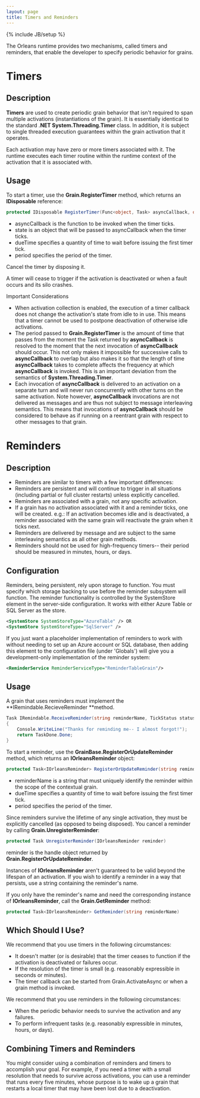 ```yaml
---
layout: page
title: Timers and Reminders
---
```

{% include JB/setup %}

The Orleans runtime provides two mechanisms, called timers and reminders, that enable the developer to specify periodic behavior for grains.

# Timers

## Description
**Timers** are used to create periodic grain behavior that isn't required to span multiple activations (instantiations of the grain). It is essentially identical to the standard .**NET System.Threading.Timer** class. In addition, it is subject to single threaded execution guarantees within the grain activation that it operates. 

 Each activation may have zero or more timers associated with it. The runtime executes each timer routine within the runtime context of the activation that it is associated with.

## Usage
To start a timer, use the **Grain.RegisterTimer** method, which returns an  **IDisposable** reference:

``` csharp
protected IDisposable RegisterTimer(Func<object, Task> asyncCallback, object state, TimeSpan dueTime, TimeSpan period)
```    

* asyncCallback is the function to be invoked when the timer ticks. 
* state is an object that will be passed to asyncCallback when the timer ticks. 
* dueTime specifies a quantity of time to wait before issuing the first timer tick. 
* period specifies the period of the timer. 

 Cancel the timer by disposing it.

 A timer will cease to trigger if the activation is deactivated or when a fault occurs and its silo crashes.

 Important Considerations

* When activation collection is enabled, the execution of a timer callback does not change the activation's state from idle to in use. This means that a timer cannot be used to postpone deactivation of otherwise idle activations. 
* The period passed to **Grain.RegisterTimer** is the amount of time that passes from the moment the Task returned by **asyncCallback** is resolved to the moment that the next invocation of **asyncCallback** should occur. This not only makes it impossible for successive calls to **asyncCallback** to overlap but also makes it so that the length of time **asyncCallback** takes to complete affects the frequency at which **asyncCallback** is invoked. This is an important deviation from the semantics of **System.Threading.Timer**. 
* Each invocation of **asyncCallback** is delivered to an activation on a separate turn and will never run concurrently with other turns on the same activation. Note however, **asyncCallback** invocations are not delivered as messages and are thus not subject to message interleaving semantics. This means that invocations of **asyncCallback** should be considered to behave as if running on a reentrant grain with respect to other messages to that grain.

# Reminders

## Description
* Reminders are similar to timers with a few important differences:
* Reminders are persistent and will continue to trigger in all situations (including partial or full cluster restarts) unless explicitly cancelled. 
* Reminders are associated with a grain, not any specific activation. 
* If a grain has no activation associated with it and a reminder ticks, one will be created. e.g.: If an activation becomes idle and is deactivated, a reminder associated with the same grain will reactivate the grain when it ticks next. 
* Reminders are delivered by message and are subject to the same interleaving semantics as all other grain methods. 
* Reminders should not be used for high-frequency timers-- their period should be measured in minutes, hours, or days.

## Configuration
Reminders, being persistent, rely upon storage to function. You must specify which storage backing to use before the reminder subsystem will function. The reminder functionality is controlled by the SystemStore element in the server-side configuration. It works with either Azure Table or SQL Server as the store.

``` xml
<SystemStore SystemStoreType="AzureTable" /> OR 
<SystemStore SystemStoreType="SqlServer" />
```

 If you just want a placeholder implementation of reminders to work with without needing to set up an Azure account or SQL database, then adding this element to the configuration file (under 'Globals') will give you a development-only implementation of the reminder system:

``` xml
<ReminderService ReminderServiceType="ReminderTableGrain"/>
```

## Usage
A grain that uses reminders must implement the **IRemindable.RecieveReminder **method.

``` csharp
Task IRemindable.ReceiveReminder(string reminderName, TickStatus status)
{
    Console.WriteLine("Thanks for reminding me-- I almost forgot!");
    return TaskDone.Done;
}
```

 To start a reminder, use the **GrainBase.RegisterOrUpdateReminder** method, which returns an **IOrleansReminder** object:

``` csharp
protected Task<IOrleansReminder> RegisterOrUpdateReminder(string reminderName, TimeSpan dueTime, TimeSpan period)
```

* reminderName is a string that must uniquely identify the reminder within the scope of the contextual grain. 
* dueTime specifies a quantity of time to wait before issuing the first timer tick. 
* period specifies the period of the timer. 

Since reminders survive the lifetime of any single activation, they must be explicitly cancelled (as opposed to being disposed). You cancel a reminder by calling **Grain.UnregisterReminder**:

``` csharp
protected Task UnregisterReminder(IOrleansReminder reminder)
```

reminder is the handle object returned by **Grain.RegisterOrUpdateReminder**.

 Instances of **IOrleansReminder** aren't guaranteed to be valid beyond the lifespan of an activation. If you wish to identify a reminder in a way that persists, use a string containing the reminder's name.

 If you only have the reminder's name and need the corresponding instance of  **IOrleansReminder**, call the **Grain.GetReminder** method:

``` csharp
protected Task<IOrleansReminder> GetReminder(string reminderName)
```

## Which Should I Use?
We recommend that you use timers in the following circumstances: 

* It doesn't matter (or is desirable) that the timer ceases to function if the activation is deactivated or failures occur.
* If the resolution of the timer is small (e.g. reasonably expressible in seconds or minutes). 
* The timer callback can be started from Grain.ActivateAsync or when a grain method is invoked.

We recommend that you use reminders in the following circumstances: 

* When the periodic behavior needs to survive the activation and any failures. 
* To perform infrequent tasks (e.g. reasonably expressible in minutes, hours, or days).

## Combining Timers and Reminders

You might consider using a combination of reminders and timers to accomplish your goal. For example, if you need a timer with a small resolution that needs to survive across activations, you can use a reminder that runs every five minutes, whose purpose is to wake up a grain that restarts a local timer that may have been lost due to a deactivation.
